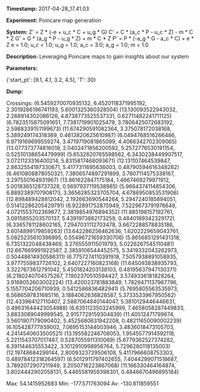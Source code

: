**Timestamp:** 2017-04-28_17.41.03

**Experiment:** Poincare map generation

**System:**
Z' = Z * (-e + u_c * C + u_g * G) 
C' = C * (a_c * P - u_c * Z) - m * C * Z 
G' = G * (a_g * P - u_g * Z) + m * C * Z 
P' = P * (-a_g * G - a_c * C) + e * Z 
e = 1.0; u_c = 1.0; u_g = 1.0; a_c = 3.0; a_g = 1.0; m = 1.0

**Description:** Leveraging Poincare maps to gain insights about our system

**Parameters:**

{'start_pt': [9.1, 4.1, 3.2, 4.5], 'T': 30}

**Dump:**



Crossings:
(6.5459270070935132, 6.4520118371995192, 2.3019286196741193, 5.6001325360328504)
(13.130093522943032, 2.268914302086126, 4.8738773525537331, 0.62711482241711125)
(6.7823515875091651, 7.7381719901025479, 3.7806425072683192, 2.5988339151199673)
(11.674290591082364, 3.375078172038168, 5.389249174318369, 0.4613820625610987)
(6.0494768516266486, 6.9719169699559274, 3.4719719081865099, 4.4066342702309065)
(13.077373774816019, 2.0402471856200592, 5.2572776530191154, 0.52510138654479999)
(5.6532820765598562, 6.3430238449907517, 3.0721123316400214, 5.8315817468093671)
(12.131107464539847, 2.8632554197330671, 5.4177311695636003, 0.48790594616348282)
(6.4610808878050321, 7.3806574897291899, 3.7607114575338167, 3.297550164931967)
(13.861622847175184, 1.4667469279971912, 5.0018365128737328, 0.5697937119538985)
(5.9664374114854306, 6.8892389707908173, 3.3656285323705704, 4.6786950853531906)
(12.898489428812042, 2.192663690544264, 5.2947240185894051, 0.51412286205429791)
(6.922891752875949, 7.5229673791976648, 4.0721553702369677, 2.3819854976894352)
(11.885198157192761, 3.0915855203570137, 5.4391973882173259, 0.4840189342329172)
(6.3365781128602165, 7.2947031112703478, 3.6672288578835186, 3.6014899179859263)
(13.642286256462636, 1.6202229659043761, 5.0825235610396895, 0.55496721659330706)
(5.8656851291431318, 6.7351322048438469, 3.2765559115019793, 5.0226267545110481)
(12.667669991922587, 2.3859106544452575, 5.3419332043262973, 0.50448614930586311)
(6.7757274110391918, 7.5057938891058935, 3.9777559837726102, 2.6407227160823168)
(11.645093838935793, 3.3227673612791042, 5.4501824203138103, 0.48195637947130371)
(6.2180240704575267, 7.1902370510594427, 3.5749336181828264, 3.9168052603002224)
(13.420023781883849, 1.7829471137967796, 5.1557704206710939, 0.5412586836482941)
(5.7695805563535973, 6.5686597831685116, 3.1884062636828587, 5.3733533967950562)
(12.433964127110407, 2.5887064840144047, 5.3810129446446631, 0.49631644423054988)
(6.6351123503245999, 7.4658058287449833, 3.8833089049999545, 2.9157729159304839)
(11.40512471799674, 3.5601907179090402, 5.4525680631942208, 0.48211650090002239)
(6.105428777939002, 7.0695153144003946, 3.4836018473105703, 4.2414540603500521)
(13.195582246708053, 1.9545577914592118, 5.2211543707017487, 0.5287055911310069)
(5.6779362527374282, 6.391144635553422, 3.1012910998956764, 5.7296280118135003)
(12.19748684299144, 2.8009323729506108, 5.4117966608753303, 0.48978412318264597)
(6.5012911797402655, 7.4044299071518687, 3.7892072907211949, 3.2050716223867068)
(11.166330464164874, 3.8024442902058131, 5.4465581959398301, 0.4846670496895184)

Max:
54.1415952683
Min:
-177.571763094
Av:
-130.811859551